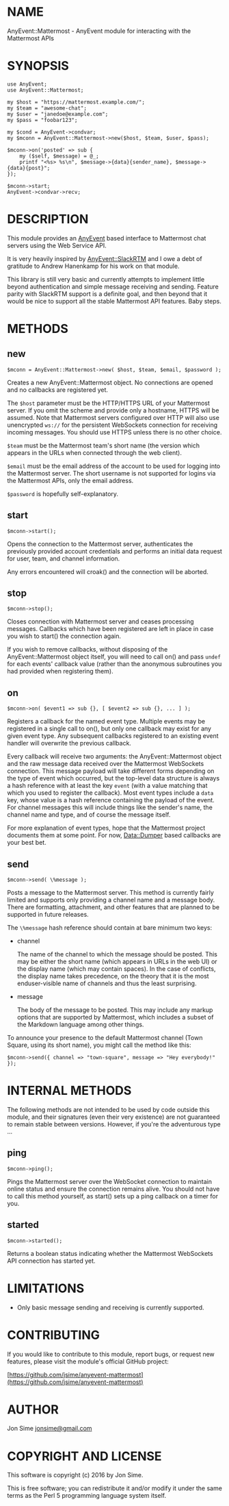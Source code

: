 # NAME

AnyEvent::Mattermost - AnyEvent module for interacting with the Mattermost APIs

# SYNOPSIS

    use AnyEvent;
    use AnyEvent::Mattermost;

    my $host = "https://mattermost.example.com/";
    my $team = "awesome-chat";
    my $user = "janedoe@example.com";
    my $pass = "foobar123";

    my $cond = AnyEvent->condvar;
    my $mconn = AnyEvent::Mattermost->new($host, $team, $user, $pass);

    $mconn->on('posted' => sub {
        my ($self, $message) = @_;
        printf "<%s> %s\n", $message->{data}{sender_name}, $message->{data}{post}";
    });

    $mconn->start;
    AnyEvent->condvar->recv;

# DESCRIPTION

This module provides an [AnyEvent](https://metacpan.org/pod/AnyEvent) based interface to Mattermost chat servers
using the Web Service API.

It is very heavily inspired by [AnyEvent::SlackRTM](https://metacpan.org/pod/AnyEvent::SlackRTM) and I owe a debt of
gratitude to Andrew Hanenkamp for his work on that module.

This library is still very basic and currently attempts to implement little
beyond authentication and simple message receiving and sending. Feature parity
with SlackRTM support is a definite goal, and then beyond that it would be nice
to support all the stable Mattermost API features. Baby steps.

# METHODS

## new

    $mconn = AnyEvent::Mattermost->new( $host, $team, $email, $password );

Creates a new AnyEvent::Mattermost object. No connections are opened and no
callbacks are registered yet.

The `$host` parameter must be the HTTP/HTTPS URL of your Mattermost server. If
you omit the scheme and provide only a hostname, HTTPS will be assumed. Note
that Mattermost servers configured over HTTP will also use unencrypted `ws://`
for the persistent WebSockets connection for receiving incoming messages. You
should use HTTPS unless there is no other choice.

`$team` must be the Mattermost team's short name (the version which appears in
the URLs when connected through the web client).

`$email` must be the email address of the account to be used for logging into
the Mattermost server. The short username is not supported for logins via the
Mattermost APIs, only the email address.

`$password` is hopefully self-explanatory.

## start

    $mconn->start();

Opens the connection to the Mattermost server, authenticates the previously
provided account credentials and performs an initial data request for user,
team, and channel information.

Any errors encountered will croak() and the connection will be aborted.

## stop

    $mconn->stop();

Closes connection with Mattermost server and ceases processing messages.
Callbacks which have been registered are left in place in case you wish to
start() the connection again.

If you wish to remove callbacks, without disposing of the AnyEvent::Mattermost
object itself, you will need to call on() and pass `undef` for each events'
callback value (rather than the anonymous subroutines you had provided when
registering them).

## on

    $mconn->on( $event1 => sub {}, [ $event2 => sub {}, ... ] );

Registers a callback for the named event type. Multiple events may be registered
in a single call to on(), but only one callback may exist for any given event
type. Any subsequent callbacks registered to an existing event handler will
overwrite the previous callback.

Every callback will receive two arguments: the AnyEvent::Mattermost object and
the raw message data received over the Mattermost WebSockets connection. This
message payload will take different forms depending on the type of event which
occurred, but the top-level data structure is always a hash reference with at
least the key `event` (with a value matching that which you used to register
the callback). Most event types include a `data` key, whose value is a hash
reference containing the payload of the event. For channel messages this will
include things like the sender's name, the channel name and type, and of course
the message itself.

For more explanation of event types, hope that the Mattermost project documents
them at some point. For now, [Data::Dumper](https://metacpan.org/pod/Data::Dumper) based callbacks are your best bet.

## send

    $mconn->send( \%message );

Posts a message to the Mattermost server. This method is currently fairly
limited and supports only providing a channel name and a message body. There
are formatting, attachment, and other features that are planned to be
supported in future releases.

The `\%message` hash reference should contain at bare minimum two keys:

- channel

    The name of the channel to which the message should be posted. This may be
    either the short name (which appears in URLs in the web UI) or the display
    name (which may contain spaces). In the case of conflicts, the display name
    takes precedence, on the theory that it is the most enduser-visible name of
    channels and thus the least surprising.

- message

    The body of the message to be posted. This may include any markup options that
    are supported by Mattermost, which includes a subset of the Markdown language
    among other things.

To announce your presence to the default Mattermost channel (Town Square, using
its short name), you might call the method like this:

    $mconn->send({ channel => "town-square", message => "Hey everybody!" });

# INTERNAL METHODS

The following methods are not intended to be used by code outside this module,
and their signatures (even their very existence) are not guaranteed to remain
stable between versions. However, if you're the adventurous type ...

## ping

    $mconn->ping();

Pings the Mattermost server over the WebSocket connection to maintain online
status and ensure the connection remains alive. You should not have to call
this method yourself, as start() sets up a ping callback on a timer for you.

## started

    $mconn->started();

Returns a boolean status indicating whether the Mattermost WebSockets API
connection has started yet.

# LIMITATIONS

- Only basic message sending and receiving is currently supported.

# CONTRIBUTING

If you would like to contribute to this module, report bugs, or request new
features, please visit the module's official GitHub project:

[https://github.com/jsime/anyevent-mattermost](https://github.com/jsime/anyevent-mattermost)

# AUTHOR

Jon Sime <jonsime@gmail.com>

# COPYRIGHT AND LICENSE

This software is copyright (c) 2016 by Jon Sime.

This is free software; you can redistribute it and/or modify it under
the same terms as the Perl 5 programming language system itself.
